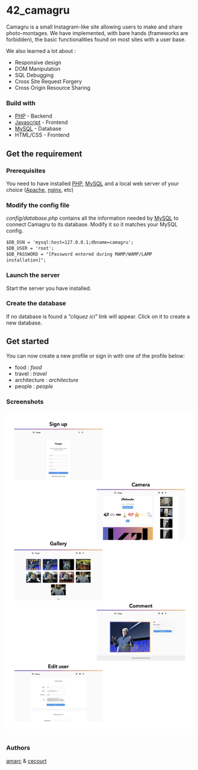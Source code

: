 # 42_camagru
Camagru is a small Instagram-like site allowing users to make and share photo-montages. We have implemented, with bare hands (frameworks are forbidden), the basic functionalities found on most sites with a user base.

We also learned a lot about :
* Responsive design
* DOM Manipulation
* SQL Debugging
* Cross Site Request Forgery
* Cross Origin Resource Sharing

### Build with
* [PHP](http://www.php.net/) - Backend
* [Javascript](https://www.javascript.com/) - Frontend
* [MySQL](https://www.mysql.com/fr/) - Database
* HTML/CSS - Frontend

## Get the requirement

### Prerequisites
You need to have installed [PHP](http://www.php.net/), [MySQL](https://www.mysql.com/fr/) and a local web server of your choice ([Apache](https://httpd.apache.org/), [nginx](https://www.nginx.com/), etc)

### Modify the config file
*config/database.php* contains all the information needed by [MySQL](https://www.mysql.com/fr/) to connect Camagru to its database. Modify it so it matches your MySQL config.
```
$DB_DSN = 'mysql:host=127.0.0.1;dbname=camagru';
$DB_USER = 'root';
$DB_PASSWORD = "[Password entered during MAMP/WAMP/LAMP installation]";
```
### Launch the server
Start the server you have installed.

### Create the database
If no database is found a *"cliquez ici"* link will appear. Click on it to create a new database.

## Get started
You can now create a new profile or sign in with one of the profile below:
* food : *food*
* travel : *travel*
* architecture : *architecture*
* people : *people*

### Screenshots

![alt text](https://raw.githubusercontent.com/amarc27/42_camagru/master/public/sreenshots/Screens.001.png)

### Authors
[amarc](https://github.com/amarc27/) & [cecourt](https://github.com/CesarCourt)

